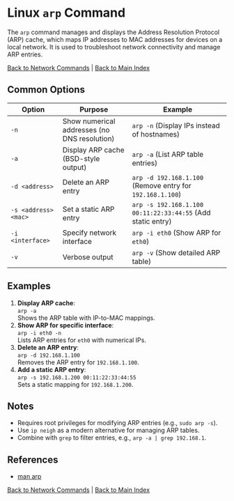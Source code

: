 # Linux `arp` Command

The `arp` command manages and displays the Address Resolution Protocol (ARP) cache, which maps IP addresses to MAC addresses for devices on a local network. It is used to troubleshoot network connectivity and manage ARP entries.

[Back to Network Commands](../network.md) | [Back to Main Index](../../README.md)

## Common Options

| Option | Purpose | Example |
|--------|---------|---------|
| `-n` | Show numerical addresses (no DNS resolution) | `arp -n` (Display IPs instead of hostnames) |
| `-a` | Display ARP cache (BSD-style output) | `arp -a` (List ARP table entries) |
| `-d <address>` | Delete an ARP entry | `arp -d 192.168.1.100` (Remove entry for `192.168.1.100`) |
| `-s <address> <mac>` | Set a static ARP entry | `arp -s 192.168.1.100 00:11:22:33:44:55` (Add static entry) |
| `-i <interface>` | Specify network interface | `arp -i eth0` (Show ARP for `eth0`) |
| `-v` | Verbose output | `arp -v` (Show detailed ARP table) |

## Examples
1. **Display ARP cache**:  
   `arp -a`  
   Shows the ARP table with IP-to-MAC mappings.
2. **Show ARP for specific interface**:  
   `arp -i eth0 -n`  
   Lists ARP entries for `eth0` with numerical IPs.
3. **Delete an ARP entry**:  
   `arp -d 192.168.1.100`  
   Removes the ARP entry for `192.168.1.100`.
4. **Add a static ARP entry**:  
   `arp -s 192.168.1.200 00:11:22:33:44:55`  
   Sets a static mapping for `192.168.1.200`.

## Notes
- Requires root privileges for modifying ARP entries (e.g., `sudo arp -s`).
- Use `ip neigh` as a modern alternative for managing ARP tables.
- Combine with `grep` to filter entries, e.g., `arp -a | grep 192.168.1`.

## References
- [man arp](https://man7.org/linux/man-pages/man8/arp.8.html)

[Back to Network Commands](../network.md) | [Back to Main Index](../../README.md)
